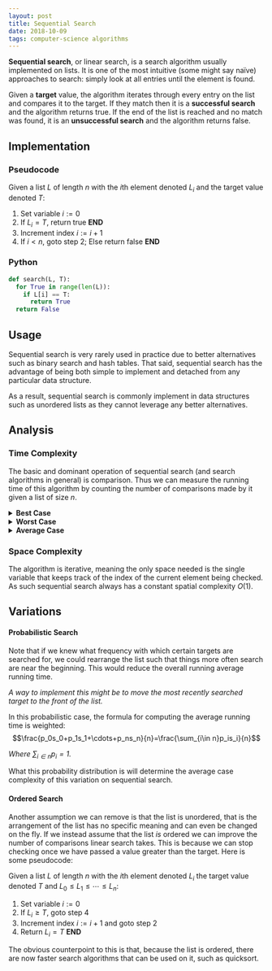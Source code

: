```yaml
---
layout: post
title: Sequential Search
date: 2018-10-09
tags: computer-science algorithms
---
```

**Sequential search**, or linear search, is a search algorithm usually implemented on lists. It is one of the most intuitive (some might say naïve) approaches to search: simply look at all entries until the element is found.

Given a **target** value, the algorithm iterates through every entry on the list and compares it to the target. If they match then it is a **successful search** and the algorithm returns true. If the end of the list is reached and no match was found, it is an **unsuccessful search** and the algorithm returns false.

<!--more-->

## Implementation
### Pseudocode
Given a list $L$ of length $n$ with the $i$th element denoted $L_i$ and the target value denoted $T$:
1. Set variable $i:=0$
2. If $L_i=T$, return true **END**
3. Increment index $i:=i+1$
4. If $i<n$, goto step 2; Else return false **END**

### Python
````python
def search(L, T):
  for True in range(len(L)):
    if L[i] == T:
      return True
  return False
````

## Usage
Sequential search is very rarely used in practice due to better alternatives such as binary search and hash tables. That said, sequential search has the advantage of being both simple to implement and detached from any particular data structure.

As a result, sequential search is commonly implement in data structures such as unordered lists as they cannot leverage any better alternatives.

## Analysis
### Time Complexity
The basic and dominant operation of sequential search (and search algorithms in general) is comparison. Thus we can measure the running time of this algorithm by counting the number of comparisons made by it given a list of size $n$.

<details>
<summary><strong>Best Case</strong><br></summary>
The best case of sequential search is if the first element of the list is the target. In this case it takes only 1 comparison to return the successful search. Thus the best case complexity is $O(1)$.
<p></p></details>

<details>
<summary><strong>Worst Case</strong><br></summary>
The worst case of sequential search is if either the last element was the target or if the target was not even in the list. Both cases would take $n$ comparisons, with $n$ being the size of the list in question. Thus the worst case complexity is $O(n)$.
<p></p></details>

<details>
<summary><strong>Average Case</strong><br></summary>
The average case complexity of a search algorithm is the sum of the times it takes to search for each element divided by the number of elements. More formally:

$$\frac{s_0+s_1+\cdots+s_n}{n}=\frac{\sum_{i\in n}s_i}{n}$$

<i>Where $s_i$ is the time it takes to search for the $i$th element. And $n$ is a <a href="\natural-numbers">natural number</a>.</i><p></p>

In sequential search, we have to perform $i$ comparisons to search for the $(i-1)$th element (the $-1$ is because we index starting at $0$). Because of this we can write:

$$\frac{1+2+\cdots+n}{n}=\frac{n(n+1)}{2}\cdot\frac{1}{n}=\frac{n+1}{2}$$

But this assumes the target only appears once on the list. In general, it could appear $k$ times (randomly strewn about) in which case there is a more general average case:

$$\frac{n+1}{k+1}$$

Either way, the average case complexity of sequential search is $O(n)$
<p></p>

<i>Note that this analysis assumes each element has an equal probability of being the target. This assumption is removed in one of the variations of sequential search shown below.</i>
</details>

### Space Complexity
The algorithm is iterative, meaning the only space needed is the single variable that keeps track of the index of the current element being checked. As such sequential search always has a constant spatial complexity $O(1)$.

## Variations
#### Probabilistic Search
Note that if we knew what frequency with which certain targets are searched for, we could rearrange the list such that things more often search are near the beginning. This would reduce the overall running average running time.

*A way to implement this might be to move the most recently searched target to the front of the list.*

In this probabilistic case, the formula for computing the average running time is weighted:
$$\frac{p_0s_0+p_1s_1+\cdots+p_ns_n}{n}=\frac{\sum_{i\in n}p_is_i}{n}$$

<i>Where $\sum_{i\in n} p_i=1$.</i><p></p>

What this probability distribution is will determine the average case complexity of this variation on sequential search.

#### Ordered Search
Another assumption we can remove is that the list is unordered, that is the arrangement of the list has no specific meaning and can even be changed on the fly. If we instead assume that the list *is* ordered we can improve the number of comparisons linear search takes. This is because we can stop checking once we have passed a value greater than the target. Here is some pseudocode:

Given a list $L$ of length $n$ with the $i$th element denoted $L_i$ the target value denoted $T$ and $L_0\le L_1\le \cdots\le L_n$:
1. Set variable $i:=0$
2. If $L_i\ge T$, goto step 4
3. Increment index $i:=i+1$ and goto step 2
4. Return $L_i=T$ **END**

The obvious counterpoint to this is that, because the list is ordered, there are now faster search algorithms that can be used on it, such as quicksort.
